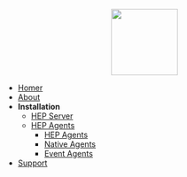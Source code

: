 <p align="center">
  <a href="#">
    <img src="https://user-images.githubusercontent.com/1423657/55069501-8348c400-5084-11e9-9931-fefe0f9874a7.png" width=120 />
  </a>
</p>

* [Homer](/?id=start)
* [About](about.md)
* **Installation**
  * [HEP Server](install.md "HOMER VoIP & RTC Monitoring")
  * [HEP Agents](agents/agents.md "HOMER VoIP & RTC Monitoring")
    * [HEP Agents](agents/dedicated.md "HOMER VoIP & RTC Monitoring")
    * [Native Agents](agents/native.md "HOMER VoIP & RTC Monitoring")
    * [Event Agents](agents/event.md "HOMER VoIP & RTC Monitoring")
* [Support](support.md)

